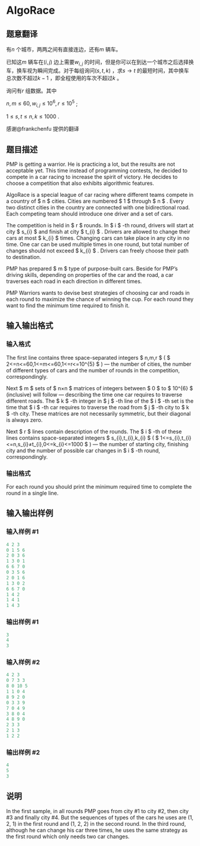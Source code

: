 # AlgoRace

## 题意翻译

有$n$ 个城市，两两之间有直接连边，还有$m$ 辆车。

已知这$m$ 辆车在$(i,j)$ 边上需要$w_{i,j}$ 的时间，但是你可以在到达一个城市之后选择换车，换车视为瞬间完成。对于每组询问$(s,t,k)$ ，求$s\to t$ 的最短时间，其中换车总次数不超过$k-1$ ，即全程使用的车次不超过$k$ 。

询问有$r$ 组数据。其中

$n,m\le 60 , w_{i,j}\le 10^6 , r\le 10^5$ ;

$1\le s,t\le n,k\le 1000$ .

感谢@frankchenfu 提供的翻译

## 题目描述

PMP is getting a warrior. He is practicing a lot, but the results are not acceptable yet. This time instead of programming contests, he decided to compete in a car racing to increase the spirit of victory. He decides to choose a competition that also exhibits algorithmic features.

AlgoRace is a special league of car racing where different teams compete in a country of $ n $ cities. Cities are numbered $ 1 $ through $ n $ . Every two distinct cities in the country are connected with one bidirectional road. Each competing team should introduce one driver and a set of cars.

The competition is held in $ r $ rounds. In $ i $ -th round, drivers will start at city $ s_{i} $ and finish at city $ t_{i} $ . Drivers are allowed to change their cars at most $ k_{i} $ times. Changing cars can take place in any city in no time. One car can be used multiple times in one round, but total number of changes should not exceed $ k_{i} $ . Drivers can freely choose their path to destination.

PMP has prepared $ m $ type of purpose-built cars. Beside for PMP’s driving skills, depending on properties of the car and the road, a car traverses each road in each direction in different times.

PMP Warriors wants to devise best strategies of choosing car and roads in each round to maximize the chance of winning the cup. For each round they want to find the minimum time required to finish it.

## 输入输出格式

### 输入格式

The first line contains three space-separated integers $ n,m,r $ ( $ 2<=n<=60,1<=m<=60,1<=r<=10^{5} $ ) — the number of cities, the number of different types of cars and the number of rounds in the competition, correspondingly.

Next $ m $ sets of $ n×n $ matrices of integers between $ 0 $ to $ 10^{6} $ (inclusive) will follow — describing the time one car requires to traverse different roads. The $ k $ -th integer in $ j $ -th line of the $ i $ -th set is the time that $ i $ -th car requires to traverse the road from $ j $ -th city to $ k $ -th city. These matrices are not necessarily symmetric, but their diagonal is always zero.

Next $ r $ lines contain description of the rounds. The $ i $ -th of these lines contains space-separated integers $ s_{i},t_{i},k_{i} $ ( $ 1<=s_{i},t_{i}<=n,s_{i}≠t_{i},0<=k_{i}<=1000 $ ) — the number of starting city, finishing city and the number of possible car changes in $ i $ -th round, correspondingly.

### 输出格式

For each round you should print the minimum required time to complete the round in a single line.

## 输入输出样例

### 输入样例 #1

```cpp
4 2 3
0 1 5 6
2 0 3 6
1 3 0 1
6 6 7 0
0 3 5 6
2 0 1 6
1 3 0 2
6 6 7 0
1 4 2
1 4 1
1 4 3

```
### 输出样例 #1

```cpp
3
4
3

```
### 输入样例 #2

```cpp
4 2 3
0 7 3 3
8 0 10 5
1 1 0 4
8 9 2 0
0 3 3 9
7 0 4 9
3 8 0 4
4 8 9 0
2 3 3
2 1 3
1 2 2

```
### 输出样例 #2

```cpp
4
5
3

```
## 说明

In the first sample, in all rounds PMP goes from city #1 to city #2, then city #3 and finally city #4. But the sequences of types of the cars he uses are (1, 2, 1) in the first round and (1, 2, 2) in the second round. In the third round, although he can change his car three times, he uses the same strategy as the first round which only needs two car changes.

